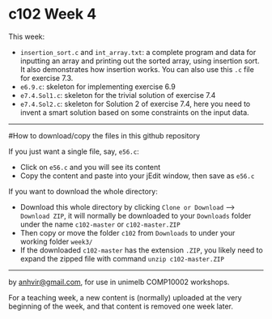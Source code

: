 c102 Week 4
=======
This week:

  * `insertion_sort.c` and `int_array.txt`: a complete program 
and data for inputting an array and printing out
the sorted array, using insertion sort.
It also demonstrates how insertion works.
You can also use this `.c` file for exercise 7.3.
  * `e6.9.c`: skeleton for implementing exercise 6.9
  * `e7.4.Sol1.c`: skeleton for the trivial solution of exercise 7.4
  * `e7.4.Sol2.c`: skeleton for Solution 2 of exercise 7.4, here you
need to invent a smart solution based on some constraints on the
input data.

---------------------------------------------------------
#How to download/copy the files in this github repository

If you just want a single file, say, `e56.c`:
  * Click on `e56.c` and you will see its content 
  * Copy the content and paste into your jEdit window, then save as `e56.c` 

If you want to download the whole directory:
  * Download this whole directory by clicking `Clone or Download` --> `Download ZIP`, it will normally be downloaded to your `Downloads` folder under the name `c102-master` or `c102-master.ZIP`
  * Then copy or move the folder `c102` from `Downloads` to under your working folder `week3/`
  * If the downloaded `c102-master` has the extension `.ZIP`, you likely need to expand the zipped file with command `unzip c102-master.ZIP`

---------------------------------------------------------
by anhvir@gmail.com, for use in unimelb COMP10002 workshops.

For a teaching week, a new content is (normally) uploaded at the very beginning of the week, and that content is removed one week later.
